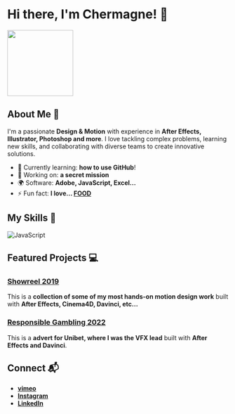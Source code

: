 # Hi there, I'm Chermagne! 👋

<img src="https://www.pngkey.com/png/full/34-347863_more-like-cartoon-cow-png-psd-by-denai1.png" width="150">

## About Me 🚀

I'm a passionate **Design & Motion** with experience in **After Effects, Illustrator, Photoshop and more**. I love tackling complex problems, learning new skills, and collaborating with diverse teams to create innovative solutions.

- 🌱 Currently learning: **how to use GitHub**!
- 🔭 Working on: **a secret mission**
- 🌍 Software: **Adobe, JavaScript, Excel...**
- ⚡ Fun fact: **I love... <ins>FOOD</ins>**

## My Skills 🧠

![JavaScript](https://img.shields.io/badge/-JavaScript-F7DF1E?style=flat-square&logo=javascript&logoColor=black)


## Featured Projects 💻

### [Showreel 2019](https://vimeo.com/388328452)

This is a **collection of some of my most hands-on motion design work** built with **After Effects, Cinema4D, Davinci, etc...**

### [Responsible Gambling 2022](https://vimeo.com/646841094)

This is a **advert for Unibet, where I was the VFX lead** built with **After Effects and Davinci**.

## Connect 📬

- **[vimeo](https://vimeo.com/redanimations)**
- **[Instagram](https://www.instagram.com/redanimations/)**
- **[LinkedIn](https://uk.linkedin.com/in/chermagne-barnachea)**
